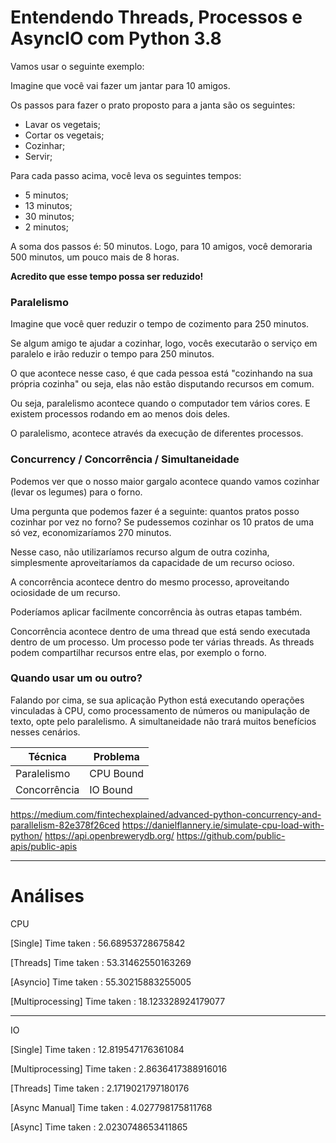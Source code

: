 # Entendendo Threads, Processos e AsyncIO com Python 3.8


Vamos usar o seguinte exemplo:

Imagine que você vai fazer um jantar para 10 amigos.

Os passos para fazer o prato proposto para a janta são os seguintes:

* Lavar os vegetais;
* Cortar os vegetais;
* Cozinhar;
* Servir;


Para cada passo acima, você leva os seguintes tempos:

* 5 minutos;
* 13 minutos;
* 30 minutos;
* 2 minutos;

A soma dos passos é: 50 minutos. Logo, para 10 amigos, você demoraria 500 minutos, um pouco
mais de 8 horas.


**Acredito que esse tempo possa ser reduzido!**


### Paralelismo

Imagine que você quer reduzir o tempo de cozimento para 250 minutos.

Se algum amigo te ajudar a cozinhar, logo, vocês executarão o serviço
em paralelo e irão reduzir o tempo para 250 minutos.

O que acontece nesse caso, é que cada pessoa está "cozinhando na sua própria cozinha"
ou seja, elas não estão disputando recursos em comum.

Ou seja, paralelismo acontece quando o computador tem vários cores. E existem processos
rodando em ao menos dois deles.

O paralelismo, acontece através da execução de diferentes processos.

### Concurrency / Concorrência / Simultaneidade

Podemos ver que o nosso maior gargalo acontece quando vamos cozinhar (levar os legumes)
para o forno.

Uma pergunta que podemos fazer é a seguinte: quantos pratos posso cozinhar por vez no forno?
Se pudessemos cozinhar os 10 pratos de uma só vez, economizaríamos 270 minutos.

Nesse caso, não utilizaríamos recurso algum de outra cozinha, simplesmente aproveitaríamos
da capacidade de um recurso ocioso.

A concorrência acontece dentro do mesmo processo, aproveitando ociosidade de um
recurso.

Poderíamos aplicar facilmente concorrência às outras etapas também.

Concorrência acontece dentro de uma thread que está sendo executada dentro de um processo.
Um processo pode ter várias threads. As threads podem compartilhar recursos entre elas, por exemplo
o forno.


### Quando usar um ou outro?

Falando por cima, se sua aplicação Python está executando operações vinculadas
à CPU, como processamento de números ou manipulação de texto, opte pelo paralelismo. 
A simultaneidade não trará muitos benefícios nesses cenários. 


| Técnica      | Problema  |
|--------------|-----------|
| Paralelismo  | CPU Bound |
| Concorrência | IO Bound  |


https://medium.com/fintechexplained/advanced-python-concurrency-and-parallelism-82e378f26ced
https://danielflannery.ie/simulate-cpu-load-with-python/
https://api.openbrewerydb.org/
https://github.com/public-apis/public-apis

---

# Análises

CPU


[Single] Time taken : 56.68953728675842

[Threads] Time taken : 53.31462550163269

[Asyncio] Time taken : 55.30215883255005

[Multiprocessing] Time taken : 18.123328924179077


---

IO

[Single] Time taken : 12.819547176361084

[Multiprocessing] Time taken : 2.8636417388916016

[Threads] Time taken : 2.1719021797180176

[Async Manual] Time taken : 4.027798175811768

[Async] Time taken : 2.0230748653411865
   